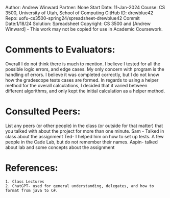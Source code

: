 ﻿Author:     Andrew Winward
Partner:    None
Start Date: 11-Jan-2024
Course:     CS 3500, University of Utah, School of Computing
GitHub ID:  drewblue42
Repo:       uofu-cs3500-spring24/spreadsheet-drewblue42
Commit Date:1/18/24 
Solution:   Spreadsheet
Copyright:  CS 3500 and [Andrew Winward] - This work may not be copied for use in Academic Coursework.

# Comments to Evaluators:
Overall I do not think there is much to mention. I believe I tested for all the possible logic errors, and edge cases. 
My only concern with program is the handling of errors. I believe it was completed correctly, but I do not know
how the gradescope tests cases are formed. In regards to using a helper method for the overall calculations, 
I decided that it varied between different algorithms, and only kept the initial calculation as a helper method.

# Consulted Peers:

List any peers (or other people) in the class (or outside for that matter) that you talked with about the project for more than one minute.
Sam - Talked in class about the assignment
Ted- I helped him on how to set up tests.
A few people in the Cade Lab, but do not remember their names.
Aspin- talked about lab and some concepts about the assignment


# References:

    1. Class Lectures
    2. ChatGPT- used for general understanding, delegates, and how to format from java to C#.
   
